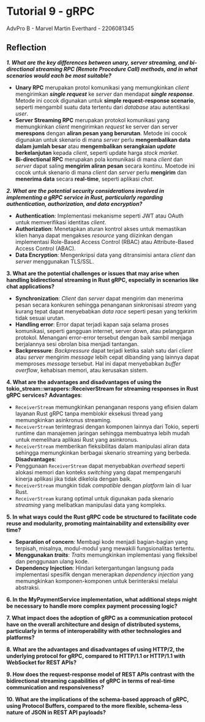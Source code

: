 # Tutorial 9 - gRPC
AdvPro B - Marvel Martin Everthard - 2206081345

## Reflection
**_1. What are the key differences between unary, server streaming, and bi-directional streaming RPC (Remote Procedure Call) methods, and in what scenarios would each be most suitable?_**
- **Unary RPC** merupakan protol komunikasi yang memungkinkan _client_ mengirimkan **_single request_** ke _server_ dan mendapat _**single response**_. Metode ini cocok digunakan untuk **simple request-response scenario**, seperti mengambil suatu data tertentu dari _database_ atau autentikasi _user_.
- **Server Streaming RPC** merupakan protokol komunikasi yang memungkinkan _client_ mengirimkan _request_ ke server dan server **merespons** dengan **aliran pesan yang berurutan**. Metode ini cocok digunakan untuk skenario di mana _server_ perlu **mengembalikan data dalam jumlah besar** atau **mengembalikan serangkaian _update_ berkelanjutan** kepada _client_, seperti update harga _stock market_.
- **Bi-directional RPC** merupakan pola komunikasi di mana _client_ dan _server_ dapat saling **mengirim aliran pesan** secara kontinu. Moetode ini cocok untuk skenario di mana _client_ dan _server_ perlu **mengirim** dan **menerima data** secara **real-time**, seperti aplikasi _chat_. 

_**2. What are the potential security considerations involved in implementing a gRPC service in Rust, particularly regarding authentication, authorization, and data encryption?**_
- **Authentication**: Implementasi mekanisme seperti JWT atau OAuth untuk memverifikasi identitas _client_.
- **Authorization**: Menetapkan aturan kontrol akses untuk memastikan klien hanya dapat mengakses _resource_ yang diizinkan dengan implementasi Role-Based Access Control (RBAC) atau Attribute-Based Access Control (ABAC).
- **Data Encryption**: Mengenkripsi data yang ditransimisi antara _client_ dan _server_ menggunakan TLS/SSL.

__**3. What are the potential challenges or issues that may arise when handling bidirectional streaming in Rust gRPC, especially in scenarios like chat applications?**__
- **Synchronization**: _Client_ dan _server_ dapat mengirim dan menerima pesan secara konkuren sehingga penanganan sinkronisasi _stream_ yang kurang tepat  dapat menyebabkan _data race_ seperti pesan yang terkirim tidak sesuai urutan.
- **Handling error**: Error dapat terjadi kapan saja selama proses komunikasi, seperti gangguan internet, server down, atau pelanggaran protokol. Menangani error-error tersebut dengan baik sambil menjaga berjalannya sesi obrolan bisa menjadi tantangan.
- **Backpressure**: _Backpressure_ dapat terjadi ketika salah satu dari _client_ atau _server_ mengirim _message_ lebih cepat dibanding yang lainnya dapat memproses _message_ tersebut. Hal ini dapat menyebabkan _buffer_ _overflow_, kehabisan memori, atau kerusakan sistem.

__**4. What are the advantages and disadvantages of using the tokio_stream::wrappers::ReceiverStream for streaming responses in Rust gRPC services?**__
**Advantages**:
- `ReceiverStream` memungkinkan penanganan respons yang efisien dalam layanan Rust gRPC tanpa memblokir eksekusi thread yang memungkinkan asinkronus streaming.
- `ReceiverStream` terintegrasi dengan komponen lainnya dari Tokio, seperti runtime dan manajemen jaringan sehingga membuatnya lebih mudah untuk memelihara aplikasi Rust yang asinkronus.
- `ReceiverStream` memberikan fleksibilitas dalam manipulasi aliran data sehingga memungkinkan berbagai skenario streaming yang berbeda.
**Disadvantages**:
- Penggunaan `ReceiverStream` dapat menyebabkan _overhead_ seperti alokasi memori dan konteks _switching_ yang dapat mempengaruhi kinerja aplikasi jika tidak dikelola dengan baik.
- `ReceiverStream` mungkin tidak _compatible_ dengan _platform_ lain di luar Rust.
- `ReceiverStream` kurang optimal untuk digunakan pada skenario _streaming_ yang melibatkan manipulasi data yang kompleks.

__**5. In what ways could the Rust gRPC code be structured to facilitate code reuse and modularity, promoting maintainability and extensibility over time?**__
- **Separation of concern**: Membagi kode menjadi bagian-bagian yang terpisah, misalnya, modul-modul yang mewakili fungsionalitas tertentu.
- **Menggunakan _traits_**: _Traits_ memungkinkan implementasi yang fleksibel dan penggunaan ulang kode.
- **Dependency Injection**: Hindari ketergantungan langsung pada implementasi spesifik dengan menerapkan _dependency injection_ yang memungkinkan komponen-komponen untuk berinteraksi melalui abstraksi.

__**6. In the MyPaymentService implementation, what additional steps might be necessary to handle more complex payment processing logic?**__


__**7. What impact does the adoption of gRPC as a communication protocol have on the overall architecture and design of distributed systems, particularly in terms of interoperability with other technologies and platforms?**__


__**8. What are the advantages and disadvantages of using HTTP/2, the underlying protocol for gRPC, compared to HTTP/1.1 or HTTP/1.1 with WebSocket for REST APIs?**__


__**9. How does the request-response model of REST APIs contrast with the bidirectional streaming capabilities of gRPC in terms of real-time communication and responsiveness?**__


__**10. What are the implications of the schema-based approach of gRPC, using Protocol Buffers, compared to the more flexible, schema-less nature of JSON in REST API payloads?**__
